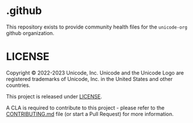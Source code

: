 # .github
This repository exists to provide community health files for the `unicode-org` github organization.

# LICENSE

Copyright © 2022-2023 Unicode, Inc. Unicode and the Unicode Logo are registered trademarks of Unicode, Inc. in the United States and other countries.

This project is released under [LICENSE](./LICENSE).

A CLA is required to contribute to this project - please refer to the [CONTRIBUTING.md](./.github/CONTRIBUTING.md) file (or start a Pull Request) for more information.
